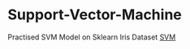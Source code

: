 # Support-Vector-Machine
Practised SVM Model on Sklearn Iris Dataset
[SVM](https://colab.research.google.com/drive/1Kpa9hLiq6udjsXdAi0Z6Piw7eW6XjNx-?authuser=0#scrollTo=t78LDwymTB_F)
